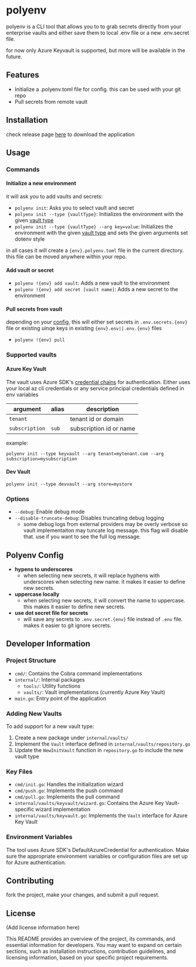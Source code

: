 # polyenv

polyenv is a CLI tool that allows you to to grab secrets directly from your enterprise vaults and either save them to local .env file or a new .env.secret file.

for now only Azure Keyvault is supported, but more will be available in the future.

## Features

- Initialize a .polyenv.toml file for config. this can be used with your git repo
- Pull secrets from remote vault

## Installation

check release page [here](https://github.com/WithHolm/polyenv/releases) to download the application

## Usage

### Commands

#### Initialize a new environment

it will ask you to add vaults and secrets:

- `polyenv init`: Asks you to select vault and secret
- `polyenv init --type {vaultType}`: Initializes the environment with the given [vault type](#supported-vaults)
- `polyenv init --type {vaultType} --arg key=value`: Initializes the environment with the given [vault type](#supported-vaults) and sets the given arguments set dotenv style

in all cases it will create a `{env}.polyenv.toml` file in the current directory. this file can be moved anywhere within your repo.

#### Add vault or secret

- `polyenv !{env} add vault`: Adds a new vault to the environment
- `polyenv !{env} add secret [vault name]`: Adds a new secret to the environment

#### Pull secrets from vault

depending on your [config](#polyenv-config), this will either set secrets in `.env.secrets.{env}` file or existing uinqe keys in existing `{env}.env||.env.{env}` files

- `polyenv !{env} pull`

### Supported vaults

#### Azure Key Vault

The vault uses Azure SDK's [credential chains](https://learn.microsoft.com/en-us/dotnet/azure/sdk/authentication/credential-chains?tabs=dac) for authentication. Either uses your local az cli credentials or any service principal credentials defined in env variables

|argument|alias|description|
|---|---|---|
|`tenant`||tenant id or domain|
|`subscription`|`sub`|subscription id or name|

example:

``` text
polyenv init --type keyvault --arg tenant=mytenant.com --arg subscription=mysubscription
```

#### Dev Vault

``` text
polyenv init --type devvault --arg store=mystore
```

### Options

- `--debug`: Enable debug mode
- `--disable-truncate-debug`: Disables truncating debug logging
  - some debug logs from external providers may be overly verbose so vault implementaiton may tuncate log message. this flag will disable that. use if you want to see the full log message.

## Polyenv Config

- **hypens to underscores**
  - when selecting new secrets, it will replace hyphens with underscores when selecting new name. it makes it easier to define new secrets.
- **uppercase locally**
  - when selecting new secrets, it will convert the name to uppercase. this makes it easier to define new secrets.
- **use dot secret file for secrets**
  - will save any secrets to `.env.secret.{env}` file instead of `.env` file. makes it easier to git ignore secrets.

## Developer Information

### Project Structure

- `cmd/`: Contains the Cobra command implementations
- `internal/`: Internal packages
  - `tools/`: Utility functions
  - `vaults/`: Vault implementations (currently Azure Key Vault)
- `main.go`: Entry point of the application

### Adding New Vaults

To add support for a new vault type:

1. Create a new package under `internal/vaults/`
2. Implement the `Vault` interface defined in `internal/vaults/repository.go`
3. Update the `NewInitVault` function in `repository.go` to include the new vault type

### Key Files

- `cmd/init.go`: Handles the initialization wizard
- `cmd/push.go`: Implements the push command
- `cmd/pull.go`: Implements the pull command
- `internal/vaults/keyvault/wizard.go`: Contains the Azure Key Vault-specific wizard implementation
- `internal/vaults/keyvault.go`: Implements the `Vault` interface for Azure Key Vault

### Environment Variables

The tool uses Azure SDK's DefaultAzureCredential for authentication. Make sure the appropriate environment variables or configuration files are set up for Azure authentication.

## Contributing

fork the project, make your changes, and submit a pull request.

## License

(Add license information here)

This README provides an overview of the project, its commands, and essential information for developers. You may want to expand on certain sections, such as installation instructions, contribution guidelines, and licensing information, based on your specific project requirements.
